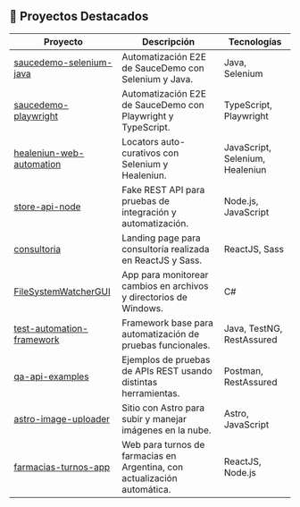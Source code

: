 
## 🚀 Proyectos Destacados

| Proyecto                              | Descripción                                                                                           | Tecnologías        |
|----------------------------------------|-------------------------------------------------------------------------------------------------------|--------------------|
| [saucedemo-selenium-java](https://github.com/jmr85/saucedemo-selenium-java) | Automatización E2E de SauceDemo con Selenium y Java.                                                  | Java, Selenium     |
| [saucedemo-playwright](https://github.com/jmr85/saucedemo-playwright)       | Automatización E2E de SauceDemo con Playwright y TypeScript.                                          | TypeScript, Playwright |
| [healeniun-web-automation](https://github.com/jmr85/healeniun-web-automation) | Locators auto-curativos con Selenium y Healeniun.                                                     | JavaScript, Selenium, Healeniun |
| [store-api-node](https://github.com/jmr85/store-api-node)                   | Fake REST API para pruebas de integración y automatización.                                           | Node.js, JavaScript |
| [consultoria](https://github.com/jmr85/consultoria)                         | Landing page para consultoría realizada en ReactJS y Sass.                                            | ReactJS, Sass      |
| [FileSystemWatcherGUI](https://github.com/jmr85/FileSystemWatcherGUI)       | App para monitorear cambios en archivos y directorios de Windows.                                     | C#                 |
| [test-automation-framework](https://github.com/jmr85/test-automation-framework) | Framework base para automatización de pruebas funcionales.                                            | Java, TestNG, RestAssured |
| [qa-api-examples](https://github.com/jmr85/qa-api-examples)                 | Ejemplos de pruebas de APIs REST usando distintas herramientas.                                       | Postman, RestAssured |
| [astro-image-uploader](https://github.com/jmr85/astro-image-uploader)       | Sitio con Astro para subir y manejar imágenes en la nube.                                             | Astro, JavaScript  |
| [farmacias-turnos-app](https://github.com/jmr85/farmacias-turnos-app)       | Web para turnos de farmacias en Argentina, con actualización automática.                             | ReactJS, Node.js   |

